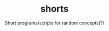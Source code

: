 <h1 align="center">shorts</h1>

<p align="center">Short programs/scripts for random concepts(?)</p>
